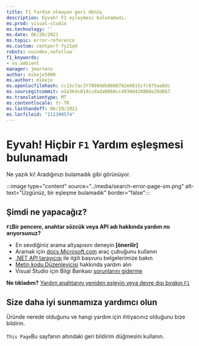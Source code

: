 ```yaml
---
title: F1 Yardım olmayan geri dönüş
description: Eyvah! F1 eşleşmesi bulunamadı.
ms.prod: visual-studio
ms.technology: ''
ms.date: 06/20/2021
ms.topic: error-reference
ms.custom: contperf-fy21q4
robots: noindex,nofollow
f1_keywords:
- vs.ambient
manager: jmartens
author: mikejo5000
ms.author: mikejo
ms.openlocfilehash: cc15c7ac377899ddb8660782e6015cfc975aa8dc
ms.sourcegitcommit: e3a364c014ccdada0860cc4930d428808e20d667
ms.translationtype: MT
ms.contentlocale: tr-TR
ms.lasthandoff: 06/19/2021
ms.locfileid: "112390574"
---
```

# <a name="oops-no-f1-help-match-was-found"></a>Eyvah! Hiçbir `F1` Yardım eşleşmesi bulunamadı

Ne yazık ki! Aradığınızı bulamadık gibi görünüyor. 

:::image type="content" source="../media/search-error-page-sm.png" alt-text="Üzgünüz, bir eşleşme bulamadık" border="false":::

## <a name="now-what"></a>Şimdi ne yapacağız?

**`F1`Bir pencere, anahtar sözcük veya API adı hakkında yardım mı arıyorsunuz?**
- En sevdiğiniz arama altyapısını deneyin **[önerilir]**
- Aramak için [docs.Microsoft.com](/) araç çubuğunu kullanın 
- [.NET API tarayıcısı](/dotnet/api/) ile ilgili başvuru belgelerimize bakın
- [Metin kodu Düzenleyicisi](../../ide/writing-code-in-the-code-and-text-editor.md) hakkında yardım alın
- Visual Studio için Bilgi Bankası [sorunlarını giderme](/troubleshoot/visualstudio/welcome-visual-studio/)


**Ne tıkladım?** [Yardım anahtarını yeniden eşleyin veya devre dışı bırakın `F1`](../not-in-toc/change-f1-help-key.md)


## <a name="help-us-serve-you-better"></a>Size daha iyi sunmamıza yardımcı olun

Üründe nerede olduğunu ve hangi yardım için ihtiyacınız olduğunu bize bildirin.   
<br/>`This Page`Bu sayfanın altındaki geri bildirim düğmesini kullanın. 
